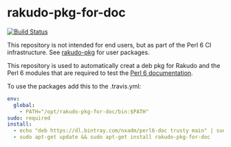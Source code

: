 # rakudo-pkg-for-doc

[![Build Status](https://travis-ci.org/nxadm/rakudo-pkg-for-doc.svg?branch=master)](https://travis-ci.org/nxadm/rakudo-pkg-for-doc)

This repository is not intended for end users, but as part of the Perl 6 CI
infrastructure. See [rakudo-pkg](https://github.com/nxadm/) for user packages.

This repository is used to automatically creat a deb pkg for Rakudo and the
Perl 6 modules that are required to test the
[Perl 6 documentation](https://github.com/perl6/doc).

To use the packages add this to the .travis.yml:
```yaml
env:
  global:
    - PATH="/opt/rakudo-pkg-for-doc/bin:$PATH"
sudo: required
install:
  - echo "deb https://dl.bintray.com/nxadm/perl6-doc trusty main" | sudo tee -a /etc/apt/sources.list
  - sudo apt-get update && sudo apt-get install rakudo-pkg-for-doc
```

